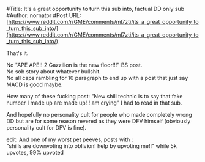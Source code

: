 #Title: It's a great opportunity to turn this sub into, factual DD only sub
#Author: nornator
#Post URL: [https://www.reddit.com/r/GME/comments/ml7zti/its_a_great_opportunity_to_turn_this_sub_into/](https://www.reddit.com/r/GME/comments/ml7zti/its_a_great_opportunity_to_turn_this_sub_into/)


That's it.

No "APE APE!! 2 Gazzilion is the new floor!!!" BS post.  
No sob story about whatever bullshit.  
No all caps rambling for 10 paragraph to end up with a post that just say MACD is good maybe.

How many of these fucking post: "New shill technic is to say that fake number I made up are made up!!! am crying" I had to read in that sub.

And hopefully no personality cult for people who made completely wrong DD but are for some reason revered as they were DFV himself (obviously personality cult for DFV is fine).

edit: And one of my worst pet peeves, posts with :  
"shills are downvoting into oblivion! help by upvoting me!!" while 5k upvotes, 99% upvoted